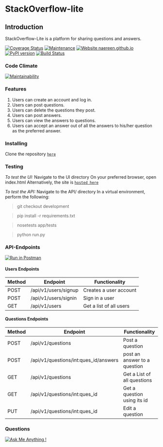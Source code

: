 # StackOverflow-lite
## Introduction
StackOverflow-Lite is a platform for sharing questions and answers. 

[![Coverage Status](https://coveralls.io/repos/github/rickynyairo/StackOverflow-lite/badge.svg?branch=development)](https://coveralls.io/github/rickynyairo/StackOverflow-lite?branch=development)
[![Maintenance](https://img.shields.io/badge/Maintained%3F-yes-green.svg)](https://GitHub.com/Naereen/StrapDown.js/graphs/commit-activity)
[![Website naereen.github.io](https://img.shields.io/website-up-down-green-red/https/naereen.github.io.svg)](https://rickynyairo.github.io/StackOverflow-lite/)
[![PyPI version](https://badge.fury.io/py/Flask.svg)](https://badge.fury.io/py/Flask)
[![Build Status](https://travis-ci.org/rickynyairo/StackOverflow-lite.svg?branch=development)](https://travis-ci.org/rickynyairo/StackOverflow-lite)

### Code Climate
[![Maintainability](https://api.codeclimate.com/v1/badges/13a7eb6d1036b235a820/maintainability)](https://codeclimate.com/github/rickynyairo/StackOverflow-lite/maintainability)

### Features
1. Users can create an account and log in.
2. Users can post questions.
3. Users can delete the questions they post.
4. Users can post answers.
5. Users can view the answers to questions.
6. Users can accept an answer out of all the answers to his/her question as the preferred answer. 

### Installing
Clone the repository [```here```](https://github.com/rickynyairo/StackOverflow-lite/)

### Testing
*To test the UI:*
Navigate to the UI directory
On your preferred browser, open index.html
Alternatively, the site is [```hosted here```](https://rickynyairo.github.io/StackOverflow-lite/)

*To test the API:*
Navigate to the API/ directory
In a virtual environment, perform the following:

>git checkout development

>pip install -r requirements.txt

>nosetests app/tests

>python run.py

### API-Endpoints

[![Run in Postman](https://run.pstmn.io/button.svg)](https://app.getpostman.com/run-collection/479da9f494c39acebfd6)

#### Users Endpoints

Method | Endpoint | Functionality
--- | --- | ---
POST | /api/v1/users/signup | Creates a user account
POST | /api/v1/users/signin | Sign in a user
GET | /api/v1/users | Get a list of all users


#### Questions Endpoints

Method | Endpoint | Functionality
--- | --- | ---
POST | /api/v1/questions | Post a question
POST | /api/v1/questions/int:ques_id/answers | post an answer to a question
GET | /api/v1/questions | Get a List of all questions
GET | /api/v1/questions/int:ques_id | Get a question using its id
PUT | /api/v1/questions/int:ques_id | Edit a question

### Questions
[![Ask Me Anything !](https://img.shields.io/badge/Ask%20me-anything-1abc9c.svg)](https://GitHub.com/Naereen/ama)




